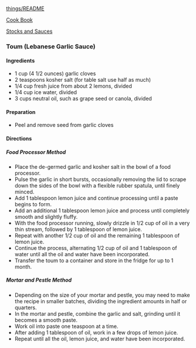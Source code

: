 [things/README](https://github.com/vmsmith/things/blob/master/README.md)

[Cook Book](https://github.com/vmsmith/CookBook/blob/master/README.md)

[Stocks and Sauces](https://github.com/vmsmith/CookBook/blob/master/stocks_sauces.md)

### Toum (Lebanese Garlic Sauce)  

#### Ingredients  

* 1 cup (4 1/2 ounces) garlic cloves  
* 2 teaspoons kosher salt (for table salt use half as much)  
* 1/4 cup fresh juice from about 2 lemons, divided  
* 1/4 cup ice water, divided  
* 3 cups neutral oil, such as grape seed or canola, divided

#### Preparation  

* Peel and remove seed from garlic cloves  

#### Directions  

##### Food Processor Method  

* Place the de-germed garlic and kosher salt in the bowl of a food processor.  
* Pulse the garlic in short bursts, occasionally removing the lid to scrape down the sides of the bowl with a flexible rubber spatula, until finely minced.  
* Add 1 tablespoon lemon juice and continue processing until a paste begins to form.  
* Add an additional 1 tablespoon lemon juice and process until completely smooth and slightly fluffy.
* With the food processor running, slowly drizzle in 1/2 cup of oil in a very thin stream, followed by 1 tablespoon of lemon juice. 
* Repeat with another 1/2 cup of oil and the remaining 1 tablespoon of lemon juice. 
* Continue the process, alternating 1/2 cup of oil and 1 tablespoon of water until all the oil and water have been incorporated.  
* Transfer the toum to a container and store in the fridge for up to 1 month.

##### Mortar and Pestle Method  

* Depending on the size of your mortar and pestle, you may need to make the recipe in smaller batches, dividing the ingredient amounts in half or quarters.  
* In the mortar and pestle, combine the garlic and salt, grinding until it becomes a smooth paste.  
* Work oil into paste one teaspoon at a time.  
* After adding 1 tablespoon of oil, work in a few drops of lemon juice.  
* Repeat until all the oil, lemon juice, and water have been incorporated.
